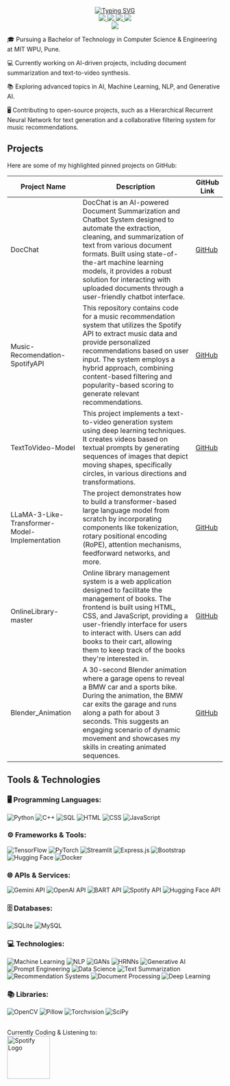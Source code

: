 <p align="center">
  <a href="https://github.com/SushainDevi">
    <img src="https://readme-typing-svg.demolab.com?font=Georgia&size=18&duration=2000&pause=100&multiline=true&width=500&height=80&lines=Sushain+Devi;AI / ML+Developer+%7C+Engineer;Tech+%7C+Innovation+%7C+Creativity" alt="Typing SVG" />
  </a>
  <br/>
  <a href="https://COMING SOON">
    <img src="https://img.shields.io/badge/Website-COMING SOON-red?style=flat-square">
  </a>
  <a href="https://sushain-devi-resume.tiiny.site/">
    <img src="https://img.shields.io/badge/PDF-Resume-red?style=flat-square&logo=adobe">
  </a>
  <a href="https://www.linkedin.com/in/sushaindevi/">
    <img src="https://img.shields.io/badge/-LinkedIn-blue?style=flat-square&logo=linkedin">
  </a>
  <a href="mailto:devisushain@gmail.com">
    <img src="https://img.shields.io/badge/-Email-red?style=flat-square&logo=gmail&logoColor=white">
  </a>
  <br/>
  <a href="https://github.com/SushainDevi">
    <img src="https://github-stats-alpha.vercel.app/api?username=SushainDevi&cc=22272e&tc=37BCF6&ic=fff&bc=0000">
  </a>
</p>

🎓 Pursuing a Bachelor of Technology in Computer Science & Engineering at MIT WPU, Pune.

💻 Currently working on AI-driven projects, including document summarization and text-to-video synthesis.

📚 Exploring advanced topics in AI, Machine Learning, NLP, and Generative AI.

🖥️ Contributing to open-source projects, such as a Hierarchical Recurrent Neural Network for text generation and a collaborative filtering system for music recommendations.


## Projects

Here are some of my highlighted pinned projects on GitHub:

<table>
  <thead>
    <tr>
      <th>Project Name</th>
      <th>Description</th>
      <th>GitHub Link</th>
    </tr>
  </thead>
  <tbody>
    <tr>
      <td>DocChat</td>
      <td>DocChat is an AI-powered Document Summarization and Chatbot System designed to automate the extraction, cleaning, and summarization of text from various document formats. Built using state-of-the-art machine learning models, it provides a robust solution for interacting with uploaded documents through a user-friendly chatbot interface.</td>
      <td><a href="https://github.com/SushainDevi/DocChat">GitHub</a></td>
    </tr>
    <tr>
      <td>Music-Recomendation-SpotifyAPI</td>
      <td>This repository contains code for a music recommendation system that utilizes the Spotify API to extract music data and provide personalized recommendations based on user input. The system employs a hybrid approach, combining content-based filtering and popularity-based scoring to generate relevant recommendations.</td>
      <td><a href="https://github.com/SushainDevi/Music-Recomendation-SpotifyAPI">GitHub</a></td>
    </tr>
    <tr>
      <td>TextToVideo-Model</td>
      <td>This project implements a text-to-video generation system using deep learning techniques. It creates videos based on textual prompts by generating sequences of images that depict moving shapes, specifically circles, in various directions and transformations.</td>
      <td><a href="https://github.com/SushainDevi/TextToVideo-Model">GitHub</a></td>
    </tr>
    <tr>
      <td>LLaMA-3-Like-Transformer-Model-Implementation</td>
      <td>The project demonstrates how to build a transformer-based large language model from scratch by incorporating components like tokenization, rotary positional encoding (RoPE), attention mechanisms, feedforward networks, and more.</td>
      <td><a href="https://github.com/SushainDevi/LLaMA-3-Like-Transformer-Model-Implementation">GitHub</a></td>
    </tr>
    <tr>
      <td>OnlineLibrary-master</td>
      <td>Online library management system is a web application designed to facilitate the management of books. The frontend is built using HTML, CSS, and JavaScript, providing a user-friendly interface for users to interact with. Users can add books to their cart, allowing them to keep track of the books they're interested in.</td>
      <td><a href="https://github.com/SushainDevi/OnlineLibrary-master">GitHub</a></td>
    </tr>
    <tr>
      <td>Blender_Animation</td>
      <td>A 30-second Blender animation where a garage opens to reveal a BMW car and a sports bike. During the animation, the BMW car exits the garage and runs along a path for about 3 seconds. This suggests an engaging scenario of dynamic movement and showcases my skills in creating animated sequences.</td>
      <td><a href="https://github.com/SushainDevi/Blender_Animation">GitHub</a></td>
    </tr>
  </tbody>
</table>

## Tools & Technologies

### 🖥️ Programming Languages:
![Python](https://img.shields.io/badge/Python-3776AB?style=flat-square&logo=python&logoColor=white)
![C++](https://img.shields.io/badge/C++-00599C?style=flat-square&logo=c%2B%2B&logoColor=white)
![SQL](https://img.shields.io/badge/SQL-336791?style=flat-square&logo=postgresql&logoColor=white)
![HTML](https://img.shields.io/badge/HTML-E34F26?style=flat-square&logo=html5&logoColor=white)
![CSS](https://img.shields.io/badge/CSS-1572B6?style=flat-square&logo=css3&logoColor=white)
![JavaScript](https://img.shields.io/badge/JavaScript-F7DF1E?style=flat-square&logo=javascript&logoColor=black)

### ⚙️ Frameworks & Tools:
![TensorFlow](https://img.shields.io/badge/TensorFlow-FF6F00?style=flat-square&logo=tensorflow&logoColor=white)
![PyTorch](https://img.shields.io/badge/PyTorch-EE4C2C?style=flat-square&logo=pytorch&logoColor=white)
![Streamlit](https://img.shields.io/badge/Streamlit-FF4B4B?style=flat-square&logo=streamlit&logoColor=white)
![Express.js](https://img.shields.io/badge/Express.js-000000?style=flat-square&logo=express&logoColor=white)
![Bootstrap](https://img.shields.io/badge/Bootstrap-7952B3?style=flat-square&logo=bootstrap&logoColor=white)
![Hugging Face](https://img.shields.io/badge/Hugging%20Face-FFD500?style=flat-square&logo=huggingface&logoColor=white)
![Docker](https://img.shields.io/badge/Docker-2496ED?style=flat-square&logo=docker&logoColor=white)

### 🌐 APIs & Services:
![Gemini API](https://img.shields.io/badge/Gemini%20API-gray?style=flat-square&logo=api)
![OpenAI API](https://img.shields.io/badge/OpenAI%20API-412991?style=flat-square&logo=openai)
![BART API](https://img.shields.io/badge/BART%20API-blue?style=flat-square&logo=api)
![Spotify API](https://img.shields.io/badge/Spotify%20API-1DB954?style=flat-square&logo=spotify&logoColor=white)
![Hugging Face API](https://img.shields.io/badge/Hugging%20Face%20API-FFD500?style=flat-square&logo=huggingface&logoColor=white)

### 🗄️ Databases:
![SQLite](https://img.shields.io/badge/SQLite-003B57?style=flat-square&logo=sqlite&logoColor=white)
![MySQL](https://img.shields.io/badge/MySQL-4479A1?style=flat-square&logo=mysql&logoColor=white)

### 💻 Technologies:
![Machine Learning](https://img.shields.io/badge/Machine%20Learning-FF6F00?style=flat-square&logo=machine-learning&logoColor=white)
![NLP](https://img.shields.io/badge/NLP-00BFFF?style=flat-square&logo=natural-language-processing&logoColor=white)
![GANs](https://img.shields.io/badge/GANs-8E44AD?style=flat-square&logo=gan&logoColor=white)
![HRNNs](https://img.shields.io/badge/HRNNs-2980B9?style=flat-square&logo=hrnns&logoColor=white)
![Generative AI](https://img.shields.io/badge/Generative%20AI-FF8C00?style=flat-square&logo=generative-ai&logoColor=white)
![Prompt Engineering](https://img.shields.io/badge/Prompt%20Engineering-2C3E50?style=flat-square&logo=prompt-engineering&logoColor=white)
![Data Science](https://img.shields.io/badge/Data%20Science-3498DB?style=flat-square&logo=data-science&logoColor=white)
![Text Summarization](https://img.shields.io/badge/Text%20Summarization-00C853?style=flat-square&logo=text-summarization&logoColor=white)
![Recommendation Systems](https://img.shields.io/badge/Recommendation%20Systems-FF5722?style=flat-square&logo=recommendation-systems&logoColor=white)
![Document Processing](https://img.shields.io/badge/Document%20Processing-1E88E5?style=flat-square&logo=document-processing&logoColor=white)
![Deep Learning](https://img.shields.io/badge/Deep%20Learning-FF4081?style=flat-square&logo=deep-learning&logoColor=white)


### 📚 Libraries:
![OpenCV](https://img.shields.io/badge/OpenCV-5C3EE8?style=flat-square&logo=opencv&logoColor=white)
![Pillow](https://img.shields.io/badge/Pillow-42B029?style=flat-square&logo=pillow&logoColor=white)
![Torchvision](https://img.shields.io/badge/Torchvision-EE4C2C?style=flat-square&logo=pytorch)
![SciPy](https://img.shields.io/badge/SciPy-8CAAE6?style=flat-square&logo=scipy&logoColor=white)

</music>
  <br>
  Currently Coding & Listening to:
  <br>
  <a href="https://open.spotify.com/playlist/6FuPRHeFZi0fvPTd2iKBrc" target="_blank">
      <img src="https://cdn.dribbble.com/users/441326/screenshots/3165191/media/45c2723efdf8be2140ff43913cbe8a3f.gif" alt="Spotify Logo" width="100">
  </a>
</music>

